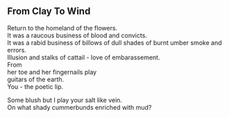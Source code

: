 From Clay To Wind
-----------------
Return to the homeland of the flowers.  
It was a raucous business of blood and convicts.  
It was a rabid business of billows of dull shades of burnt umber smoke and errors.  
Illusion and stalks of cattail - love of embarassement.  
From  
her toe and her fingernails play  
guitars of the earth.  
You - the poetic lip.  
  
Some blush but I play your salt like vein.  
On what shady cummerbunds enriched with mud?  
